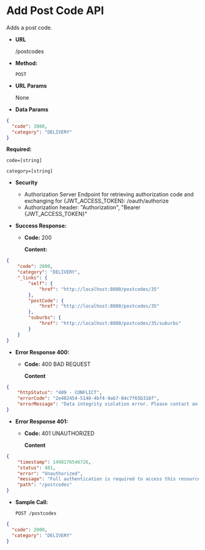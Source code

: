 # Add Post Code API

Adds a post code.

* **URL**

  /postcodes

* **Method:**

  `POST`

*  **URL Params**

   None 
   
* **Data Params**

```json
{
  "code": 2000,
  "category": "DELIVERY"
}
```
  
  **Required:**

  `code=[string]`
  
  `category=[string]`
  

*  **Security**
   - Authorization Server Endpoint for retrieving authorization code and exchanging for {JWT_ACCESS_TOKEN}: /oauth/authorize
   - Authorization header: "Authorization", "Bearer {JWT_ACCESS_TOKEN}"   
  

* **Success Response:**
  * **Code:** 200
  
    **Content:** 
    
```json
{
    "code": 2000,
    "category": "DELIVERY",
    "_links": {
        "self": {
            "href": "http://localhost:8080/postcodes/35"
        },
        "postCode": {
            "href": "http://localhost:8080/postcodes/35"
        },
        "suburbs": {
            "href": "http://localhost:8080/postcodes/35/suburbs"
        }
    }
}
```
 
* **Error Response 400:**
  
  * **Code:** 400 BAD REQUEST

    **Content**
```json    
{
    "httpStatus": "409 - CONFLICT",
    "errorCode": "2e482454-5148-4bf4-9ab7-84c7f65b318f",
    "errorMessage": "Data integrity violation error. Please contact an administrator and quote '2e482454-5148-4bf4-9ab7-84c7f65b318f'"
}
```


* **Error Response 401:**
  
  * **Code:** 401 UNAUTHORIZED

    **Content**
```json
{
    "timestamp": 1498176546726,
    "status": 401,
    "error": "Unauthorized",
    "message": "Full authentication is required to access this resource",
    "path": "/postcodes"
}
```


* **Sample Call:**
    
    ```
    POST /postcodes
    ```
   
```json
{
  "code": 2000,
  "category": "DELIVERY"
}
```